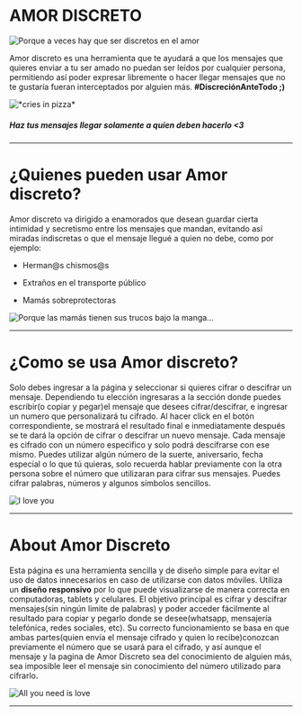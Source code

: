 # AMOR DISCRETO

![](https://media.giphy.com/media/dYQ9x1sX1u1dIuLXG8/giphy.gif "Porque a veces hay que ser discretos en el amor")

Amor discreto es una herramienta que te ayudará a que los mensajes que quieres enviar a tu ser amado no puedan ser leídos por cualquier persona, permitiendo así poder expresar libremente o hacer llegar mensajes que no te gustaría fueran interceptados por alguien más. **#DiscreciónAnteTodo ;)**

![](https://media.giphy.com/media/l0Iy9H60MrTY7s7HG/giphy.gif "*cries in pizza*")
##### Haz tus mensajes llegar solamente a quien deben hacerlo <3
***
# ¿Quienes pueden usar Amor discreto?

Amor discreto va dirigido a enamorados que desean guardar cierta intimidad y secretismo entre los mensajes que mandan, evitando así miradas indiscretas o que el mensaje llegué a quien no debe, como por ejemplo:

* Herman@s chismos@s

* Extraños en el transporte público

* Mamás sobreprotectoras

![](https://media.giphy.com/media/3oGRFn6oi7cg3xKh68/giphy.gif "Porque las mamás tienen sus trucos bajo la manga...")
***
# ¿Como se usa Amor discreto?

Solo debes ingresar a la página y seleccionar si quieres cifrar o descifrar un mensaje. Dependiendo tu elección ingresaras a la sección donde puedes escribir(o copiar y pegar)el mensaje que desees cifrar/descifrar, e ingresar un numero que personalizará tu cifrado. Al hacer click en el botón correspondiente, se mostrará el resultado final e inmediatamente después se te dará la opción de cifrar o descifrar un nuevo mensaje. Cada mensaje es cifrado con un número especifico y solo podrá descifrarse con ese mismo. Puedes utilizar algún número de la suerte, aniversario, fecha especial o lo que tú quieras, solo recuerda hablar previamente con la otra persona sobre el número que utilizaran para cifrar sus mensajes. Puedes cifrar palabras, números y algunos símbolos sencillos.

![](https://media.giphy.com/media/2dQ3FMaMFccpi/giphy.gif "I love you")
***
# About Amor Discreto

Esta página es una herramienta sencilla y de diseño simple para evitar el uso de datos innecesarios en caso de utilizarse con datos móviles. Utiliza un **diseño responsivo** por lo que puede visualizarse de manera correcta en computadoras, tablets y celulares. El objetivo principal es cifrar y descifrar mensajes(sin ningún limite de palabras) y poder acceder fácilmente al resultado para copiar y pegarlo donde se desee(whatsapp, mensajería telefónica, redes sociales, etc). Su correcto funcionamiento se basa en que ambas partes(quien envía el mensaje cifrado y quien lo recibe)conozcan previamente el número que se usará para el cifrado, y así aunque el mensaje y la pagina de Amor Discreto sea del conocimiento de alguien más, sea imposible leer el mensaje sin conocimiento del número utilizado para cifrarlo.

![](https://media.giphy.com/media/GrB9uThYsoU3C/giphy.gif "All you need is love")
***
